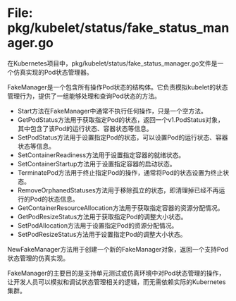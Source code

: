 # File: pkg/kubelet/status/fake_status_manager.go

在Kubernetes项目中，pkg/kubelet/status/fake_status_manager.go文件是一个仿真实现的Pod状态管理器。

FakeManager是一个包含所有操作Pod状态的结构体。它负责模拟kubelet的状态管理行为，提供了一组能够处理和查询Pod状态的方法。

- Start方法在FakeManager中通常不执行任何操作，只是一个空方法。
- GetPodStatus方法用于获取指定Pod的状态，返回一个v1.PodStatus对象，其中包含了该Pod的运行状态、容器状态等信息。
- SetPodStatus方法用于设置指定Pod的状态，可以设置Pod的运行状态、容器状态等信息。
- SetContainerReadiness方法用于设置指定容器的就绪状态。
- SetContainerStartup方法用于设置指定容器的启动状态。
- TerminatePod方法用于终止指定Pod的操作，通常将Pod的状态设置为终止状态。
- RemoveOrphanedStatuses方法用于移除孤立的状态，即清理掉已经不再运行的Pod的状态信息。
- GetContainerResourceAllocation方法用于获取指定容器的资源分配情况。
- GetPodResizeStatus方法用于获取指定Pod的调整大小状态。
- SetPodAllocation方法用于设置指定Pod的资源分配情况。
- SetPodResizeStatus方法用于设置指定Pod的调整大小状态。

NewFakeManager方法用于创建一个新的FakeManager对象，返回一个支持Pod状态管理的仿真实现。

FakeManager的主要目的是支持单元测试或仿真环境中对Pod状态管理的操作，让开发人员可以模拟和调试状态管理相关的逻辑，而无需依赖实际的Kubernetes集群。


